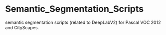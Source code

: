 # Semantic_Segmentation_Scripts
semantic segmentation scripts (related to DeepLabV2) for Pascal VOC 2012 and CityScapes.
